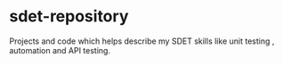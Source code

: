 # sdet-repository
Projects and code which helps describe my SDET skills like unit testing , automation and API testing.
